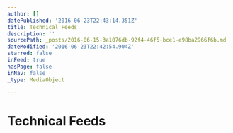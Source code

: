 ```yaml
---
author: []
datePublished: '2016-06-23T22:43:14.351Z'
title: Technical Feeds
description: ''
sourcePath: _posts/2016-06-15-3a1076db-92f4-46f5-bce1-e98ba2966f6b.md
dateModified: '2016-06-23T22:42:54.904Z'
starred: false
inFeed: true
hasPage: false
inNav: false
_type: MediaObject

---
```

# Technical Feeds